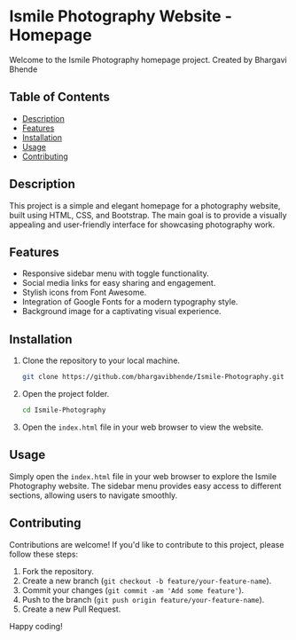 # Ismile Photography Website - Homepage

Welcome to the Ismile Photography homepage project.
Created by Bhargavi Bhende

## Table of Contents
- [Description](#description)
- [Features](#features)
- [Installation](#installation)
- [Usage](#usage)
- [Contributing](#contributing)

## Description

This project is a simple and elegant homepage for a photography website, built using HTML, CSS, and Bootstrap. The main goal is to provide a visually appealing and user-friendly interface for showcasing photography work.

## Features

- Responsive sidebar menu with toggle functionality.
- Social media links for easy sharing and engagement.
- Stylish icons from Font Awesome.
- Integration of Google Fonts for a modern typography style.
- Background image for a captivating visual experience.

## Installation

1. Clone the repository to your local machine.
   ```bash
   git clone https://github.com/bhargavibhende/Ismile-Photography.git
   ```

2. Open the project folder.
   ```bash
   cd Ismile-Photography
   ```

3. Open the `index.html` file in your web browser to view the website.

## Usage

Simply open the `index.html` file in your web browser to explore the Ismile Photography website. The sidebar menu provides easy access to different sections, allowing users to navigate smoothly.

## Contributing

Contributions are welcome! If you'd like to contribute to this project, please follow these steps:
1. Fork the repository.
2. Create a new branch (`git checkout -b feature/your-feature-name`).
3. Commit your changes (`git commit -am 'Add some feature'`).
4. Push to the branch (`git push origin feature/your-feature-name`).
5. Create a new Pull Request.

Happy coding!
